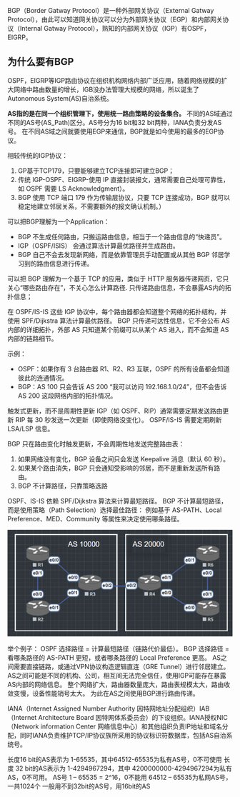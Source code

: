 BGP（Border Gatway Protocol）是一种外部网关协议（External Gatway Protocol），由此可以知道网关协议可以分为外部网关协议（EGP）和内部网关协议（Internal Gatway Protocol），熟知的内部网关协议（IGP）有OSPF，EIGRP。

## 为什么要有BGP

OSPF，EIGRP等IGP路由协议在组织机构网络内部广泛应用，随着网络规模的扩大网络中路由数量的增长，IGB没办法管理大规模的网络，所以诞生了Autonomous System(AS)自治系统。

**AS指的是在同一个组织管理下，使用统一路由策略的设备集合。**
不同的AS域通过不同的AS号(AS_Path)区分。AS号分为16 bit和32 bit两种，IANA负责分发AS号。
在不同AS域之间就要使用EGP来通信，BGP就是如今使用的最多的EGP协议。

相较传统的IGP协议：
1. GP基于TCP179，只要能够建立TCP连接即可建立BGP；
2. 传统 IGP-OSPF、EIGRP-使用 IP 直接封装报文，通常需要自己处理可靠性，如 OSPF 需要 LS Acknowledgment）。
3. BGP 使用 TCP 端口 179 作为传输层协议，只要 TCP 连接成功，BGP 就可以稳定地建立邻居关系，不需要额外的报文确认机制。）

可以把BGP理解为一个Application：

- BGP 不生成任何路由，只搬运路由信息，相当于一个路由信息的“快递员”。
- IGP（OSPF/ISIS） 会通过算法计算最优路径并生成路由。
- BGP 自己不会去发现新网络，而是依靠管理员手动配置或从其他 BGP 邻居学习到的路由信息进行传递。

可以把 BGP 理解为一个基于 TCP 的应用，类似于 HTTP 服务器传递网页，它只关心“哪些路由存在”，不关心怎么计算路径. 只传递路由信息，不会暴露AS内的拓扑信息；

在 OSPF/IS-IS 这些 IGP 协议中，每个路由器都会知道整个网络的拓扑结构，并使用 SPF/Dijkstra 算法计算最优路径。
BGP 只传递可达性信息，它不会公布 AS 内部的详细拓扑，外部 AS 只知道某个前缀可以从某个 AS 进入，而不会知道 AS 内部的链路细节。

示例：
- OSPF：如果你有 3 台路由器 R1、R2、R3 互联，OSPF 的所有设备都会知道彼此的连通情况。
- BGP：AS 100 只会告诉 AS 200 “我可以访问 192.168.1.0/24”，但不会告诉AS 200 这段网络内部的拓扑情况。

触发式更新，而不是周期性更新
IGP（如 OSPF、RIP）通常需要定期发送路由更新
RIP 每 30 秒发送一次更新（即使网络没变化）。
OSPF/IS-IS 需要定期刷新 LSA/LSP 信息。

BGP 只在路由变化时触发更新，不会周期性地发送完整路由表：
1. 如果网络没有变化，BGP 设备之间只会发送 Keepalive 消息（默认 60 秒）。
2. 如果某个路由消失，BGP 只会通知受影响的邻居，而不是重新发送所有路由。
3. BGP 不计算路径，只靠策略选路

OSPF、IS-IS 依赖 SPF/Dijkstra 算法来计算最短路径。
BGP 不计算最短路径，而是使用策略（Path Selection）选择最佳路径：
例如基于 AS-PATH、Local Preference、MED、Community 等属性来决定使用哪条路径。   

![](image/112314.png)

举个例子：
OSPF 选择路径 = 计算最短路径（链路代价最低）。
BGP 选择路径 = 看哪条路径的 AS-PATH 更短，或者哪条路径的 Local Preference 更高。
AS之间需要直接链路，或通过VPN协议构造逻辑直连（GRE Tunnel）进行邻居建立。
AS之间可能是不同的机构、公司，相互间无法完全信任，使用IGP可能存在暴露AS内部的网络信息。
整个网络扩大，路由器数量庞大，路由表规模太大，路由收敛变慢，设备性能销号太大。
为此在AS之间使用BGP进行路由传递。

IANA（Internet Assigned Number Authority 因特网地址分配组织）IAB（Internet Architecture Board 因特网体系委员会）的下设组织。IANA授权NIC（Network information Center 网络信息中心）和其他组织负责IP地址和域名分配，同时IANA负责维护TCP/IP协议族所采用的协议标识符数据库，包括AS自治系统号。


长度16 bit的AS表示为 1-65535，其中64512-65535为私有AS号，0不可使用
长度 32 bit的AS表示为 1-4294967294，其中 4200000000-4294967294为私有AS，0不可用。
AS号 1 – 65535 = 2^16，0不能用
64512 – 65535为私网AS号，一共1024个
一般用不到32bit的AS号，用16bit的AS